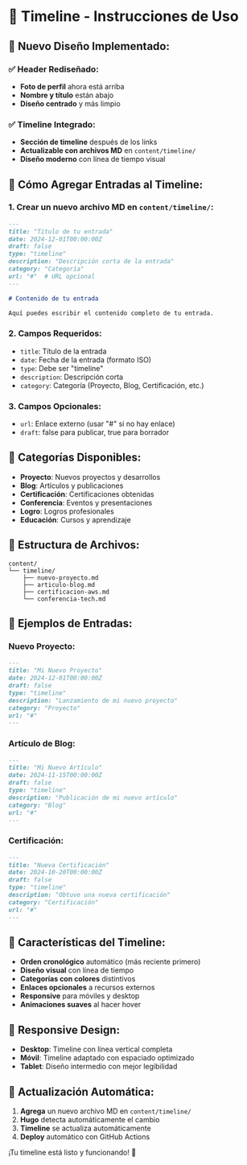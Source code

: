 # 📅 Timeline - Instrucciones de Uso

## 🎯 **Nuevo Diseño Implementado:**

### ✅ **Header Rediseñado:**
- **Foto de perfil** ahora está arriba
- **Nombre y título** están abajo
- **Diseño centrado** y más limpio

### ✅ **Timeline Integrado:**
- **Sección de timeline** después de los links
- **Actualizable con archivos MD** en `content/timeline/`
- **Diseño moderno** con línea de tiempo visual

## 📝 **Cómo Agregar Entradas al Timeline:**

### 1. **Crear un nuevo archivo MD** en `content/timeline/`:

```markdown
---
title: "Título de tu entrada"
date: 2024-12-01T00:00:00Z
draft: false
type: "timeline"
description: "Descripción corta de la entrada"
category: "Categoría"
url: "#"  # URL opcional
---

# Contenido de tu entrada

Aquí puedes escribir el contenido completo de tu entrada.
```

### 2. **Campos Requeridos:**
- `title`: Título de la entrada
- `date`: Fecha de la entrada (formato ISO)
- `type`: Debe ser "timeline"
- `description`: Descripción corta
- `category`: Categoría (Proyecto, Blog, Certificación, etc.)

### 3. **Campos Opcionales:**
- `url`: Enlace externo (usar "#" si no hay enlace)
- `draft`: false para publicar, true para borrador

## 🎨 **Categorías Disponibles:**

- **Proyecto**: Nuevos proyectos y desarrollos
- **Blog**: Artículos y publicaciones
- **Certificación**: Certificaciones obtenidas
- **Conferencia**: Eventos y presentaciones
- **Logro**: Logros profesionales
- **Educación**: Cursos y aprendizaje

## 📁 **Estructura de Archivos:**

```
content/
└── timeline/
    ├── nuevo-proyecto.md
    ├── articulo-blog.md
    ├── certificacion-aws.md
    └── conferencia-tech.md
```

## 🚀 **Ejemplos de Entradas:**

### **Nuevo Proyecto:**
```markdown
---
title: "Mi Nuevo Proyecto"
date: 2024-12-01T00:00:00Z
draft: false
type: "timeline"
description: "Lanzamiento de mi nuevo proyecto"
category: "Proyecto"
url: "#"
---
```

### **Artículo de Blog:**
```markdown
---
title: "Mi Nuevo Artículo"
date: 2024-11-15T00:00:00Z
draft: false
type: "timeline"
description: "Publicación de mi nuevo artículo"
category: "Blog"
url: "#"
---
```

### **Certificación:**
```markdown
---
title: "Nueva Certificación"
date: 2024-10-20T00:00:00Z
draft: false
type: "timeline"
description: "Obtuve una nueva certificación"
category: "Certificación"
url: "#"
---
```

## 🎯 **Características del Timeline:**

- **Orden cronológico** automático (más reciente primero)
- **Diseño visual** con línea de tiempo
- **Categorías con colores** distintivos
- **Enlaces opcionales** a recursos externos
- **Responsive** para móviles y desktop
- **Animaciones suaves** al hacer hover

## 📱 **Responsive Design:**

- **Desktop**: Timeline con línea vertical completa
- **Móvil**: Timeline adaptado con espaciado optimizado
- **Tablet**: Diseño intermedio con mejor legibilidad

## 🔄 **Actualización Automática:**

1. **Agrega** un nuevo archivo MD en `content/timeline/`
2. **Hugo** detecta automáticamente el cambio
3. **Timeline** se actualiza automáticamente
4. **Deploy** automático con GitHub Actions

¡Tu timeline está listo y funcionando! 🎉
